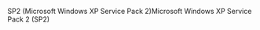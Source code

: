 <span data-ttu-id="9896b-101">SP2 (Microsoft Windows XP Service Pack 2)</span><span class="sxs-lookup"><span data-stu-id="9896b-101">Microsoft Windows XP Service Pack 2 (SP2)</span></span>